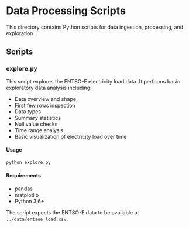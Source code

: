 # Data Processing Scripts

This directory contains Python scripts for data ingestion, processing, and exploration.

## Scripts

### explore.py

This script explores the ENTSO-E electricity load data. It performs basic exploratory data analysis including:
- Data overview and shape
- First few rows inspection
- Data types
- Summary statistics
- Null value checks
- Time range analysis
- Basic visualization of electricity load over time

#### Usage

```bash
python explore.py
```

#### Requirements
- pandas
- matplotlib
- Python 3.6+

The script expects the ENTSO-E data to be available at `../data/entsoe_load.csv`.

